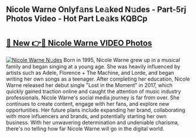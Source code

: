## Nicole Warne Onlyf𝚊ns Le𝚊ked N𝚞des - Part-5rj Photos Video - Hot Part Le𝚊ks KQBCp

# <h2><a href="http://ac22195.deff.icu/?id=Nicole+Warne">🔗 New 👉🔴 Nicole Warne VIDEO Photos</a></h2>

[![Nicole Warne N𝚞des](https://i.imgur.com/rIISA9y.gif)](http://ac22195.deff.icu/?id=Nicole+Warne)
Born in 1995, Nicole Warne grew up in a musical family and began singing at a young age. She was heavily influenced by artists such as Adele, Florence + The Machine, and Lorde, and began writing her own songs as a teenager. After completing her education, Nicole Warne released her debut single "Lost in the Moment" in 2017, which quickly gained traction online and caught the attention of music industry professionals. Nicole Warne's social media journey is far from over. She continues to create content, engage with her fans, and explore new opportunities. Her future plans include expanding her brand, collaborating with more influencers and brands, and potentially starting her own business. With her unwavering determination and undeniable charisma, there's no telling how far Nicole Warne will go in the digital world.
